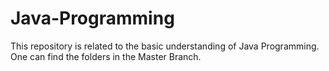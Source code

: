 # Java-Programming
This repository is related to the basic understanding of Java Programming.
One can find the folders in the Master Branch.
